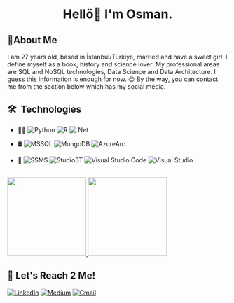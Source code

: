 <h1 align="center">Hellö👋 I'm Osman.</h1> 
<h2>🤘About Me</h2> 

I am 27 years old, based in İstanbul/Türkiye, married and have a sweet girl. I define myself as a book, history and science lover. My professional areas are SQL and NoSQL technologies, Data Science and Data Architecture. I guess this information is enough for now. 😊 By the way, you can contact me from the section below which has my social media.

<h2> 🛠 &nbsp;Technologies</h2>

- 🧑‍💻 <a><img alt="Python" src="https://img.shields.io/badge/-Python-333333?style=flat&logo=python" /></a>
<a><img alt="R" src="https://img.shields.io/badge/-R-333333?style=flat&logo=r" /></a>
<a><img alt=".Net" src="https://img.shields.io/badge/-.Net-333333?style=flat&logo=dotnet" /></a>

- 🛢 <img alt="MSSQL" src="https://img.shields.io/badge/-MSSQL-333333?style=flat&logo=microsoftsqlserver" /></a>
<img alt="MongoDB" src="https://img.shields.io/badge/-MongoDB-333333?style=flat&logo=mongodb" /></a>
<img alt="AzureArc" src="https://img.shields.io/badge/-AzureArc-333333?style=flat&logo=microsoftazure" /></a>

- 🔧 <img alt="SSMS" src="https://img.shields.io/badge/-SSMS-333333?style=flat&logo=microsoftsqlserver" /></a>
<img alt="Studio3T" src="https://img.shields.io/badge/-Studio3T-333333?style=flat&logo=studio3t" /></a>
<img alt="Visual Studio Code" src="https://img.shields.io/badge/-Visual Studio Code-333333?style=flat&logo=visualstudiocode" /></a>
<img alt="Visual Studio" src="https://img.shields.io/badge/-Visual Studio-333333?style=flat&logo=visualstudio" /></a>

<br/>
<a href="https://github.com/kisinamso">
  <img height="180em" src="https://github-readme-stats.vercel.app/api?username=kisinamso&theme=buefy&show_icons=true" />
  <img height="180em" src="https://github-readme-stats.vercel.app/api/top-langs/?username=kisinamso&theme=buefy&layout=compact" />
</a>
<br/>

## 🔗 Let's Reach 2 Me!
<a href="https://www.linkedin.com/in/isikosman/" target="_blank"><img alt="LinkedIn" src="https://img.shields.io/badge/linkedin-%230077B5.svg?&style=for-the-badge&logo=linkedin&logoColor=white" /></a>
<a href="https://medium.com/@kisinamso" target="_blank"><img alt="Medium" src="https://img.shields.io/badge/medium-%2312100E.svg?&style=for-the-badge&logo=medium&logoColor=white" /></a>
<a href="mailto:osmani1997@gmail.com" target="_blank"><img alt="Gmail" src="https://img.shields.io/badge/Gmail-%12377B5.svg?&style=for-the-badge&logo=gmail&logoColor=red" /></a>
